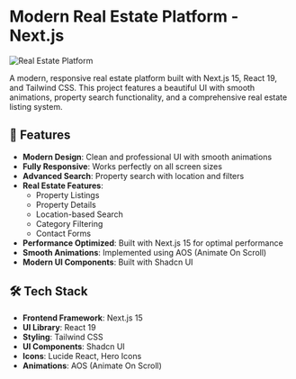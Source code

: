 # Modern Real Estate Platform - Next.js

![Real Estate Platform](public/assets/preview.png)

A modern, responsive real estate platform built with Next.js 15, React 19, and Tailwind CSS. This project features a beautiful UI with smooth animations, property search functionality, and a comprehensive real estate listing system.

## 🚀 Features

- **Modern Design**: Clean and professional UI with smooth animations
- **Fully Responsive**: Works perfectly on all screen sizes
- **Advanced Search**: Property search with location and filters
- **Real Estate Features**:
  - Property Listings
  - Property Details
  - Location-based Search
  - Category Filtering
  - Contact Forms
- **Performance Optimized**: Built with Next.js 15 for optimal performance
- **Smooth Animations**: Implemented using AOS (Animate On Scroll)
- **Modern UI Components**: Built with Shadcn UI

## 🛠️ Tech Stack

- **Frontend Framework**: Next.js 15
- **UI Library**: React 19
- **Styling**: Tailwind CSS
- **UI Components**: Shadcn UI
- **Icons**: Lucide React, Hero Icons
- **Animations**: AOS (Animate On Scroll)

